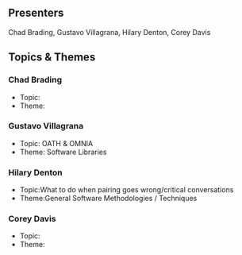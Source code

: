 ## Presenters

Chad Brading, Gustavo Villagrana, Hilary Denton, Corey Davis

## Topics & Themes

### Chad Brading

* Topic:
* Theme:

### Gustavo Villagrana

* Topic: OATH & OMNIA
* Theme: Software Libraries

### Hilary Denton

* Topic:What to do when pairing goes wrong/critical conversations
* Theme:General Software Methodologies / Techniques

### Corey Davis

* Topic:
* Theme:
